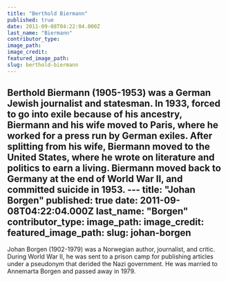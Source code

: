 ```yaml
---
title: "Berthold Biermann"
published: true
date: 2011-09-08T04:22:04.000Z
last_name: "Biermann"
contributor_type:
image_path:
image_credit:
featured_image_path:
slug: berthold-biermann
---
```

Berthold Biermann (1905-1953) was a German Jewish journalist and statesman. In 1933, forced to go into exile because of his ancestry, Biermann and his wife moved to Paris, where he worked for a press run by German exiles. After splitting from his wife, Biermann moved to the United States, where he wrote on literature and politics to earn a living. Biermann moved back to Germany at the end of World War II, and committed suicide in 1953. ---
title: "Johan Borgen"
published: true
date: 2011-09-08T04:22:04.000Z
last_name: "Borgen"
contributor_type:
image_path:
image_credit:
featured_image_path:
slug: johan-borgen
---

Johan Borgen (1902-1979) was a Norwegian author, journalist, and critic. During World War II, he was sent to a prison camp for publishing articles under a pseudonym that derided the Nazi government. He was married to Annemarta Borgen and passed away in 1979.

